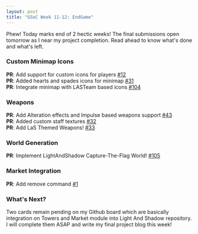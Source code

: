 ```yaml
---
layout: post
title: "GSoC Week 11-12: EndGame"
---
```


Phew! Today marks end of 2 hectic weeks! The final submissions open tomorrow as I near my project completion. Read ahead to know what's done and what's left. 

### Custom Minimap Icons

**PR**: Add support for custom icons for players [#12](https://github.com/Terasology/Minimap/pull/12)  
**PR**: Added hearts and spades icons for minimap [#31](https://github.com/Terasology/LightAndShadowResources/pull/31)  
**PR**: Integrate minimap with LASTeam based icons [#104](https://github.com/Terasology/LightAndShadow/pull/104)

### Weapons

**PR**: Add Alteration effects and Impulse based weapons support [#43](https://github.com/Terasology/CombatSystem/pull/43)  
**PR**: Added custom staff textures [#32](https://github.com/Terasology/LightAndShadowResources/pull/32)  
**PR**: Add LaS Themed Weapons! [#33](https://github.com/Terasology/LightAndShadowResources/pull/33)

### World Generation
 
**PR**: Implement LightAndShadow Capture-The-Flag World! [#105](https://github.com/Terasology/LightAndShadow/pull/105)

### Market Integration

**PR**: Add remove command [#1](https://github.com/Terasology/Inventory/pull/1)

### What's Next?

Two cards remain pending on my Github board which are basically integration on Towers and Market module into Light And Shadow repository. I will complete them ASAP and write my final project blog this week!
